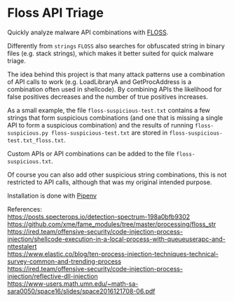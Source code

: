 # Floss API Triage

Quickly analyze malware API combinations with 
[FLOSS](https://github.com/fireeye/flare-floss).

Differently from `strings` `FLOSS` also searches for obfuscated string in
binary files (e.g. stack strings), which makes it better suited for quick
malware triage.

The idea behind this project is that many attack patterns use a combination of
API calls to work (e.g. LoadLibraryA and GetProcAddress is a combination often
used in shellcode).  By combining APIs the likelihood for false positives
decreases and the number of true positives increases.

As a small example, the file `floss-suspicious-test.txt` contains a few strings
that form suspicious combinations (and one that is missing a single API to form
a suspicious combination) and the results of running
`floss-suspicious.py floss-suspicious-test.txt` are stored in 
`floss-suspicious-test.txt_floss.txt`.

Custom APIs or API combinations can be added to the file `floss-suspicious.txt`.

Of course you can also add other suspicious string combinations, this is not
restricted to API calls, although that was my original intended purpose.

Installation is done with [Pipenv](https://pipenv.pypa.io/en/latest/)

References:  
https://posts.specterops.io/detection-spectrum-198a0bfb9302  
https://github.com/xme/fame_modules/tree/master/processing/floss_str  
https://ired.team/offensive-security/code-injection-process-injection/shellcode-execution-in-a-local-process-with-queueuserapc-and-nttestalert  
https://www.elastic.co/blog/ten-process-injection-techniques-technical-survey-common-and-trending-process  
https://ired.team/offensive-security/code-injection-process-injection/reflective-dll-injection  
https://www-users.math.umn.edu/~math-sa-sara0050/space16/slides/space2016121708-06.pdf

